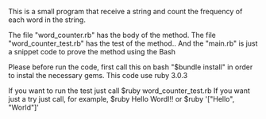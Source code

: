 This is a small program that receive a string and count the frequency of each word in the string.

The file "word_counter.rb" has the body of the method.
The file "word_counter_test.rb" has the test of the method..
And the "main.rb" is just a snippet code to prove the method using the Bash

Please before run the code, first call this on bash "$bundle install" in order to instal the necessary gems.
This code use ruby 3.0.3

If you want to run the test just call $ruby word_counter_test.rb 
If you want just a try just call, for example, $ruby Hello Wordl!!
or $ruby '["Hello", "World"]'